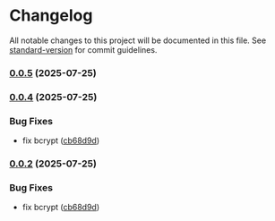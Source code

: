 # Changelog

All notable changes to this project will be documented in this file. See [standard-version](https://github.com/conventional-changelog/standard-version) for commit guidelines.

### [0.0.5](https://github.com/Keekuun/nextjs-dashboard/compare/v0.0.4...v0.0.5) (2025-07-25)

### [0.0.4](https://github.com/Keekuun/nextjs-dashboard/compare/v0.0.3...v0.0.4) (2025-07-25)


### Bug Fixes

* fix bcrypt ([cb68d9d](https://github.com/Keekuun/nextjs-dashboard/commit/cb68d9dd1c802a0f07623651b3431e585a3f7b06))

### [0.0.2](https://github.com/Keekuun/nextjs-dashboard/compare/v0.0.3...v0.0.2) (2025-07-25)


### Bug Fixes

* fix bcrypt ([cb68d9d](https://github.com/Keekuun/nextjs-dashboard/commit/cb68d9dd1c802a0f07623651b3431e585a3f7b06))
